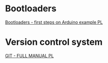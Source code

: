 # Bootloaders
[Bootloaders - first steps on Arduino example PL](http://forbot.pl/blog/artykuly/programowanie/bootloadery-pierwsze-kroki-na-przykladzie-arduino-id10203)

# Version control system
[GIT - FULL MANUAL PL](https://git-scm.com/book/pl/v1)
